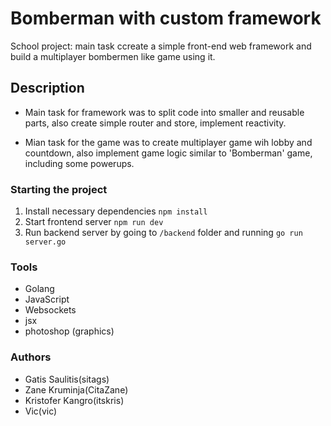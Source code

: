 # Bomberman with custom framework
School project: main task ccreate a simple front-end web framework and build a multiplayer bombermen like game using it.

## Description
* Main task for framework was to split code into smaller and reusable parts, also create simple router and store, implement reactivity.

*  Mian task for the game was to create multiplayer game wih lobby and countdown, also implement game logic similar to 'Bomberman' game, including some powerups.

### Starting the project

1. Install necessary dependencies `npm install`
2. Start frontend server `npm run dev`
3. Run backend server by going to `/backend` folder and running `go run server.go`

### Tools
* Golang
* JavaScript
* Websockets
* jsx
* photoshop (graphics)

### Authors
- Gatis Saulitis(sitags)
- Zane Kruminja(CitaZane)
- Kristofer Kangro(itskris)
- Vic(vic)
